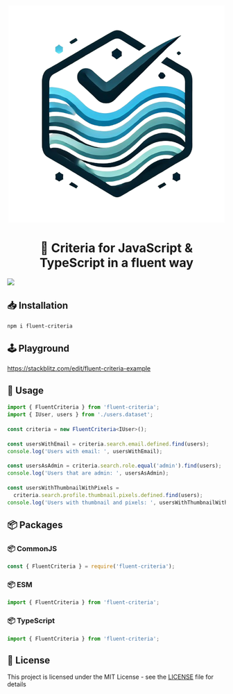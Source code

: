 <p align="center">
  <a href="https://github.com/xutyxd/fluent-criteria">
    <picture>
      <source srcset="fluent-criteria-logo.png">
      <img alt="Codely logo" src="fluent-criteria-logo.png">
    </picture>
  </a>
</p>

<h1 align="center">
  🌊 Criteria for JavaScript & TypeScript in a fluent way
</h1>

<p align="left">
    <a href="https://github.com/xutyxd/fluent-criteria">
    <img src="https://img.shields.io/npm/dw/fluent-criteria"/></a>
</p>

## 📥 Installation

```sh
npm i fluent-criteria
```

## 🕹️ Playground
https://stackblitz.com/edit/fluent-criteria-example

## 📖 Usage

```ts
import { FluentCriteria } from 'fluent-criteria';
import { IUser, users } from './users.dataset';

const criteria = new FluentCriteria<IUser>();

const usersWithEmail = criteria.search.email.defined.find(users);
console.log('Users with email: ', usersWithEmail);

const usersAsAdmin = criteria.search.role.equal('admin').find(users);
console.log('Users that are admin: ', usersAsAdmin);

const usersWithThumbnailWithPixels =
  criteria.search.profile.thumbnail.pixels.defined.find(users);
console.log('Users with thumbnail and pixels: ', usersWithThumbnailWithPixels);

```

## 📦 Packages

### 📦 CommonJS

```js
const { FluentCriteria } = require('fluent-criteria');
```

### 📦 ESM

```js
import { FluentCriteria } from 'fluent-criteria';
```

### 📦 TypeScript

```ts
import { FluentCriteria } from 'fluent-criteria';
```

## 📝 License

This project is licensed under the MIT License - see the [LICENSE](LICENSE) file for details